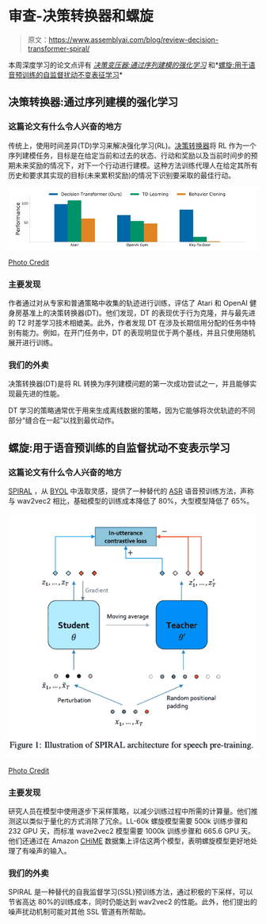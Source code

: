# 审查-决策转换器和螺旋

> 原文：<https://www.assemblyai.com/blog/review-decision-transformer-spiral/>

本周深度学习的论文点评有 *[决策变压器:通过序列建模的强化学习](https://arxiv.org/pdf/2106.01345.pdf)* 和*[螺旋:用于语音预训练的自监督扰动不变表征学习](https://arxiv.org/pdf/2201.10207.pdf)*

## 决策转换器:通过序列建模的强化学习

### 这篇论文有什么令人兴奋的地方

传统上，使用时间差异(TD)学习来解决强化学习(RL)。[决策转换器](https://arxiv.org/pdf/2106.01345.pdf)将 RL 作为一个序列建模任务，目标是在给定当前和过去的状态、行动和奖励以及当前时间步的预期未来奖励的情况下，对下一个行动进行建模。这种方法训练代理人在给定其所有历史和要求其实现的目标(未来累积奖励)的情况下识别要采取的最佳行动。

![](img/f3becebe67b0f99877c3661a57e73a0b.png)

[Photo Credit](https://arxiv.org/pdf/2106.01345.pdf)

### 主要发现

作者通过对从专家和普通策略中收集的轨迹进行训练，评估了 Atari 和 OpenAI 健身房基准上的决策转换器(DT)。他们发现，DT 的表现优于行为克隆，并与最先进的 T2 时差学习技术相媲美。此外，作者发现 DT 在涉及长期信用分配的任务中特别有能力。例如，在开门任务中，DT 的表现明显优于两个基线，并且只使用随机展开进行训练。

### 我们的外卖

决策转换器(DT)是将 RL 转换为序列建模问题的第一次成功尝试之一，并且能够实现最先进的性能。

DT 学习的策略通常优于用来生成离线数据的策略，因为它能够将次优轨迹的不同部分“缝合在一起”以找到最优动作。

## 螺旋:用于语音预训练的自监督扰动不变表示学习

### 这篇论文有什么令人兴奋的地方

[SPIRAL](https://arxiv.org/pdf/2201.10207.pdf) ，从 [BYOL](https://arxiv.org/pdf/2006.07733.pdf) 中汲取灵感，提供了一种替代的 [ASR](https://www.assemblyai.com/blog/what-is-asr/) 语音预训练方法，声称与 wav2vec2 相比，基础模型的训练成本降低了 80%，大型模型降低了 65%。

![](img/8172442466d43db0c10ed165db4165af.png)

[Photo Credit](https://arxiv.org/pdf/2201.10207.pdf)

### 主要发现

研究人员在模型中使用逐步下采样策略，以减少训练过程中所需的计算量。他们推测这以类似于量化的方式消除了冗余。LL-60k 螺旋模型需要 500k 训练步骤和 232 GPU 天，而标准 wave2vec2 模型需要 1000k 训练步骤和 665.6 GPU 天。他们还通过在 Amazon [CHiME](https://arxiv.org/pdf/1803.10609.pdf) 数据集上评估这两个模型，表明螺旋模型更好地处理了有噪声的输入。

### 我们的外卖

SPIRAL 是一种替代的自我监督学习(SSL)预训练方法，通过积极的下采样，可以节省高达 80%的训练成本，同时仍能达到 wav2vec2 的性能。此外，他们提出的噪声扰动机制可能对其他 SSL 管道有所帮助。